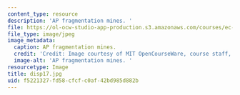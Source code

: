```yaml
---
content_type: resource
description: 'AP fragmentation mines. '
file: https://ol-ocw-studio-app-production.s3.amazonaws.com/courses/ec-s06-design-for-demining-spring-2007/f5221327fd58cfcfc0af42bd985d882b_disp17.jpg
file_type: image/jpeg
image_metadata:
  caption: AP fragmentation mines.
  credit: 'Credit: Image courtesy of MIT OpenCourseWare, course staff, and students.'
  image-alt: 'AP fragmentation mines. '
resourcetype: Image
title: disp17.jpg
uid: f5221327-fd58-cfcf-c0af-42bd985d882b
---
```

